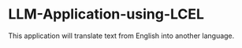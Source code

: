 # LLM-Application-using-LCEL

This application will translate text from English into another language.
